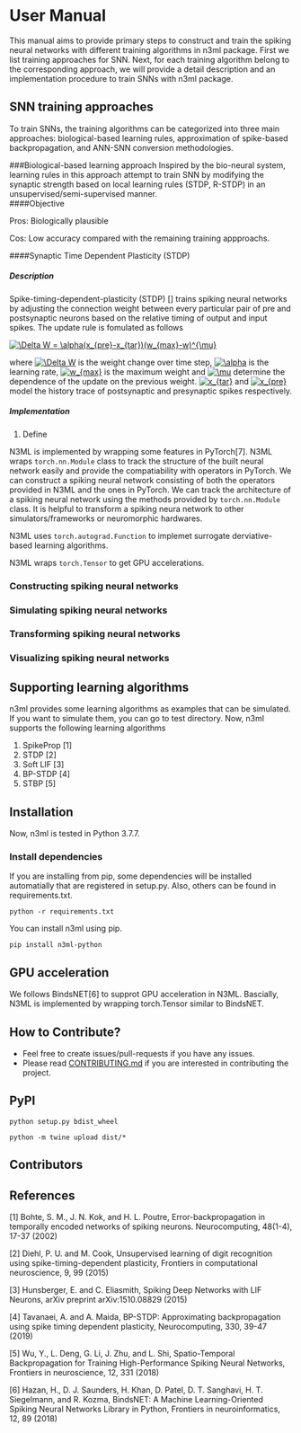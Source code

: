 # User Manual 

This manual aims to provide primary steps to construct and train the spiking neural networks 
with different training algorithms in n3ml package. First we list training 
approaches for SNN. Next, for each training algorithm belong to the corresponding approach, we
will provide a detail description and an implementation procedure to train SNNs with n3ml 
package. 



## SNN training approaches 
To train SNNs, the training algorithms can be categorized into three main approaches:
 biological-based learning rules, approximation of spike-based backpropagation, 
 and ANN-SNN conversion methodologies. 
 
 ###Biological-based learning approach
Inspired by the bio-neural system, learning rules in this approach attempt to train 
 SNN by modifying the synaptic strength based on local learning rules (STDP, R-STDP) in an 
 unsupervised/semi-supervised manner.   
####Objective

Pros: Biologically plausible

Cos: Low accuracy compared with the remaining training appproachs.

####Synaptic Time Dependent Plasticity (STDP)

##### Description
Spike-timing-dependent-plasticity (STDP) [] trains spiking neural networks by 
adjusting the connection weight between every particular pair of pre and 
postsynaptic neurons based on the relative timing of output and input spikes.
The update rule is fomulated as follows

<a href="https://www.codecogs.com/eqnedit.php?latex=\Delta&space;W&space;=&space;\alpha(x_{pre}-x_{tar})(w_{max}-w)^{\mu}" target="_blank"><img src="https://latex.codecogs.com/gif.latex?\Delta&space;W&space;=&space;\alpha(x_{pre}-x_{tar})(w_{max}-w)^{\mu}" title="\Delta W = \alpha(x_{pre}-x_{tar})(w_{max}-w)^{\mu}" /></a>

where <a href="https://www.codecogs.com/eqnedit.php?latex=\Delta&space;W" target="_blank"><img src="https://latex.codecogs.com/gif.latex?\Delta&space;W" title="\Delta W" /></a>
 is the weight change over time step, <a href="https://www.codecogs.com/eqnedit.php?latex=\alpha" target="_blank"><img src="https://latex.codecogs.com/gif.latex?\alpha" title="\alpha" /></a>
 is the learning rate, <a href="https://www.codecogs.com/eqnedit.php?latex=w_{max}" target="_blank"><img src="https://latex.codecogs.com/gif.latex?w_{max}" title="w_{max}" /></a>
is the maximum weight and <a href="https://www.codecogs.com/eqnedit.php?latex=\mu" target="_blank"><img src="https://latex.codecogs.com/gif.latex?\mu" title="\mu" /></a>
determine the dependence of the update on the previous weight. 
<a href="https://www.codecogs.com/eqnedit.php?latex=x_{tar}" target="_blank"><img src="https://latex.codecogs.com/gif.latex?x_{tar}" title="x_{tar}" /></a>
and <a href="https://www.codecogs.com/eqnedit.php?latex=x_{pre}" target="_blank"><img src="https://latex.codecogs.com/gif.latex?x_{pre}" title="x_{pre}" /></a>
model the history trace of postsynaptic and presynaptic spikes respectively.     

##### Implementation

1. Define 

      

   
  
 
N3ML is implemented by wrapping some features in PyTorch[7]. N3ML wraps `torch.nn.Module` class to track the structure of the built neural network easily and provide the compatiability with operators in PyTorch. We can construct a spiking neural network consisting of both the operators provided in N3ML and the ones in PyTorch. We can track the architecture of a spiking neural network using the methods provided by `torch.nn.Module` class. It is helpful to transform a spiking neura network to other simulators/frameworks or neuromorphic hardwares.

N3ML uses `torch.autograd.Function` to implemet surrogate derviative-based learning algorithms.

N3ML wraps `torch.Tensor` to get GPU accelerations.

### Constructing spiking neural networks

### Simulating spiking neural networks

### Transforming spiking neural networks

### Visualizing spiking neural networks

## Supporting learning algorithms
n3ml provides some learning algorithms as examples that can be simulated. If you want to simulate them, you can go to test directory.
Now, n3ml supports the following learning algorithms
1. SpikeProp [1]
2. STDP [2]
3. Soft LIF [3]
4. BP-STDP [4]
5. STBP [5]

## Installation
Now, n3ml is tested in Python 3.7.7.

### Install dependencies
If you are installing from pip, some dependencies will be installed automatially that are registered in setup.py. Also, others can be found in requirements.txt.
```
python -r requirements.txt
```
You can install n3ml using pip.
```
pip install n3ml-python
```

## GPU acceleration
We follows BindsNET[6] to supprot GPU acceleration in N3ML. Bascially, N3ML is implemented by wrapping torch.Tensor similar to BindsNET.

## How to Contribute?
- Feel free to create issues/pull-requests if you have any issues.
- Please read [CONTRIBUTING.md](CONTRIBUTING.md) if you are interested in contributing the project.

## PyPI
```
python setup.py bdist_wheel
```

```
python -m twine upload dist/*
```

## Contributors

## References
[1] Bohte, S. M., J. N. Kok, and H. L. Poutre, Error-backpropagation in temporally encoded networks of spiking neurons. Neurocomputing, 48(1-4), 17-37 (2002)

[2] Diehl, P. U. and M. Cook, Unsupervised learning of digit recognition using spike-timing-dependent plasticity, Frontiers in computational neuroscience, 9, 99 (2015)

[3] Hunsberger, E. and C. Eliasmith, Spiking Deep Networks with LIF Neurons, arXiv preprint arXiv:1510.08829 (2015)

[4] Tavanaei, A. and A. Maida, BP-STDP: Approximating backpropagation using spike timing dependent plasticity, Neurocomputing, 330, 39-47 (2019)

[5] Wu, Y., L. Deng, G. Li, J. Zhu, and L. Shi, Spatio-Temporal Backpropagation for Training High-Performance Spiking Neural Networks, Frontiers in neuroscience, 12, 331 (2018)

[6] Hazan, H., D. J. Saunders, H. Khan, D. Patel, D. T. Sanghavi, H. T. Siegelmann, and R. Kozma, BindsNET: A Machine Learning-Oriented Spiking Neural Networks Library in Python, Frontiers in neuroinformatics, 12, 89 (2018)
